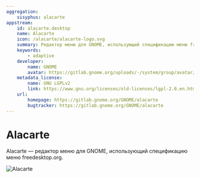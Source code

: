 ```yaml
---
aggregation:
    sisyphus: alacarte
appstream:
    id: alacarte.desktop
    name: Alacarte
    icon: /alacarte/alacarte-logo.svg
    summary: Редактор меню для GNOME, использующий спецификацию меню freedesktop.org.
    keywords:
        - adaptive
    developer:
        name: GNOME
        avatar: https://gitlab.gnome.org/uploads/-/system/group/avatar/8/gnomelogo.png
    metadata_license:
        name: GNU LGPLv2
        link: https://www.gnu.org/licenses/old-licenses/lgpl-2.0.en.html
    url:
        homepage: https://gitlab.gnome.org/GNOME/alacarte
        bugtracker: https://gitlab.gnome.org/GNOME/alacarte
---
```


# Alacarte

Alacarte — редактор меню для GNOME, использующий спецификацию меню freedesktop.org.

![Alacarte](/alacarte/alacarte-1.png)

<!--@include: @apps/_parts/install/content-repo.md-->
